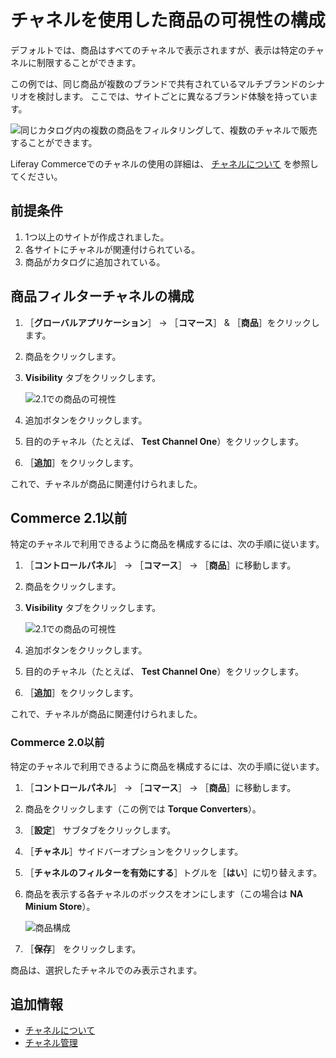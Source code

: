 # チャネルを使用した商品の可視性の構成

デフォルトでは、商品はすべてのチャネルで表示されますが、表示は特定のチャネルに制限することができます。

この例では、同じ商品が複数のブランドで共有されているマルチブランドのシナリオを検討します。 ここでは、サイトごとに異なるブランド体験を持っています。

![同じカタログ内の複数の商品をフィルタリングして、複数のチャネルで販売することができます。](./configuring-product-visibility-using-channels/images/01.png)

Liferay Commerceでのチャネルの使用の詳細は、 [チャネルについて](./introduction-to-channels.md) を参照してください。

## 前提条件

1. 1つ以上のサイトが作成されました。
1. 各サイトにチャネルが関連付けられている。
1. 商品がカタログに追加されている。

## 商品フィルターチャネルの構成

1. ［**グローバルアプリケーション**］ &rarr; ［**コマース**］ & ［**商品**］をクリックします。
1. 商品をクリックします。
1. **Visibility** タブをクリックします。

    ![2.1での商品の可視性](./configuring-product-visibility-using-channels/images/03.png)

1. 追加ボタンをクリックします。
1. 目的のチャネル（たとえば、 **Test Channel One**）をクリックします。
1. ［**追加**］をクリックします。

これで、チャネルが商品に関連付けられました。

## Commerce 2.1以前

特定のチャネルで利用できるように商品を構成するには、次の手順に従います。

1. ［**コントロールパネル**］ → ［**コマース**］ → ［**商品**］に移動します。
1. 商品をクリックします。
1. **Visibility** タブをクリックします。

    ![2.1での商品の可視性](./configuring-product-visibility-using-channels/images/03.png)

1. 追加ボタンをクリックします。
1. 目的のチャネル（たとえば、 **Test Channel One**）をクリックします。
1. ［**追加**］をクリックします。

これで、チャネルが商品に関連付けられました。

### Commerce 2.0以前

特定のチャネルで利用できるように商品を構成するには、次の手順に従います。

1. ［**コントロールパネル**］ → ［**コマース**］ → ［**商品**］に移動します。
1. 商品をクリックします（この例では **Torque Converters**）。
1. ［**設定**］ サブタブをクリックします。
1. ［**チャネル**］サイドバーオプションをクリックします。
1. ［**チャネルのフィルターを有効にする**］トグルを［**はい**］に切り替えます。
1. 商品を表示する各チャネルのボックスをオンにします（この場合は **NA Minium Store**）。

    ![商品構成](./configuring-product-visibility-using-channels/images/02.png)

1. ［**保存**］ をクリックします。

商品は、選択したチャネルでのみ表示されます。

## 追加情報

* [チャネルについて](./introduction-to-channels.md)
* [チャネル管理](./managing-channels.md)

